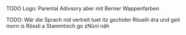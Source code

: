 TODO Logo: Parental Adivsory aber mit Berner Wappenfarben

TODO: Wär die Sprach nid vertreit tuet itz gschider Röuelli dra und geit morn is Rössli a Stammtisch go zNüni näh